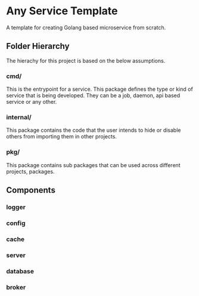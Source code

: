 # Any Service Template
A template for creating Golang based microservice from scratch.

## Folder Hierarchy
The hierachy for this project is based on the below assumptions.

### cmd/
This is the entrypoint for a service. This package defines the type or kind of service that is being developed. They can be a job, daemon, api based service or any other.

### internal/
This package contains the code that the user intends to hide or disable others from importing them in other projects.

### pkg/
This package contains sub packages that can be used across different projects, packages.

## Components
### logger
### config
### cache
### server
### database
### broker
